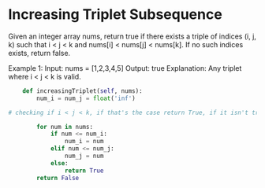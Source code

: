 # Increasing Triplet Subsequence

Given an integer array nums, return true if there exists a triple of indices (i, j, k) such that i < j < k and nums[i] < nums[j] < nums[k]. If no such indices exists, return false.

Example 1:
Input: nums = [1,2,3,4,5] Output: true
Explanation: Any triplet where i < j < k is valid.

```python
    def increasingTriplet(self, nums):
        num_i = num_j = float('inf')

# checking if i < j < k, if that's the case return True, if it isn't true, the next number in the array is now i and we check again for i < j < k

        for num in nums:
            if num <= num_i:
                num_i = num
            elif num <= num_j:
                num_j = num
            else:
                return True
        return False
```
